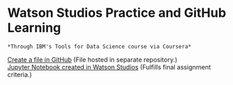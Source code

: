 # Watson Studios Practice and GitHub Learning 
    *Through IBM's Tools for Data Science course via Coursera*

[Create a file in GitHub](https://github.com/ejmchugh/For_Coursera/blob/main/first_python.py) (File hosted in separate repository.)\
  [Jupyter Notebook created in Watson Studios](https://github.com/ejmchugh/Watson_Studios_Coursera/blob/master/First%20Notebook%20for%20Coursera.ipynb) (Fulfills final assignment criteria.) 

